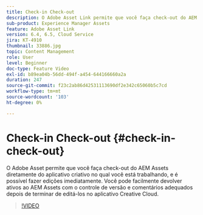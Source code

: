 ```yaml
---
title: Check-in Check-out
description: O Adobe Asset Link permite que você faça check-out do AEM Assets diretamente do aplicativo criativo no qual você está trabalhando, e é possível fazer edições imediatamente. Você pode facilmente devolver ativos ao AEM Assets com o controle de versão e comentários adequados depois de terminar de editá-los no aplicativo Creative Cloud.
sub-product: Experience Manager Assets
feature: Adobe Asset Link
version: 6.4, 6.5, Cloud Service
jira: KT-4910
thumbnail: 33886.jpg
topic: Content Management
role: User
level: Beginner
doc-type: Feature Video
exl-id: b89ea04b-56dd-494f-a454-644166660a2a
duration: 247
source-git-commit: f23c2ab86d42531113690df2e342c65060b5c7cd
workflow-type: tm+mt
source-wordcount: '103'
ht-degree: 0%

---
```


# Check-in Check-out {#check-in-check-out}

O Adobe Asset permite que você faça check-out do AEM Assets diretamente do aplicativo criativo no qual você está trabalhando, e é possível fazer edições imediatamente. Você pode facilmente devolver ativos ao AEM Assets com o controle de versão e comentários adequados depois de terminar de editá-los no aplicativo Creative Cloud.

>[!VIDEO](https://video.tv.adobe.com/v/33886?quality=12&learn=on)
